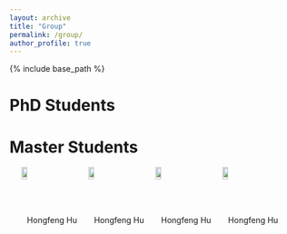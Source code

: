 ```yaml
---
layout: archive
title: "Group"
permalink: /group/
author_profile: true
---
```


{% include base_path %}

PhD Students
======



Master Students
======
<div style="display: flex; justify-content: center;">

<div style="margin-right: 10px;">
    <img title="Hongfeng Hu" src="/images/huhongfeng.png" alt="Hongfeng Hu" width="30%" height="30%">
    <p style="text-align: center;">Hongfeng Hu</p>
</div>

<div style="margin-right: 10px;">
    <img title="Hongfeng Hu" src="/images/huhongfeng.png" alt="Hongfeng Hu" width="30%" height="30%">
    <p style="text-align: center;">Hongfeng Hu</p>
</div>

<div style="margin-right: 10px;">
    <img title="Hongfeng Hu" src="/images/huhongfeng.png" alt="Hongfeng Hu" width="30%" height="30%">
    <p style="text-align: center;">Hongfeng Hu</p>
</div>

<div>
    <img title="Hongfeng Hu" src="/images/huhongfeng.png" alt="Hongfeng Hu" width="30%" height="30%">
    <p style="text-align: center;">Hongfeng Hu</p>
</div>

</div>
